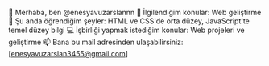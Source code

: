 👋 Merhaba, ben @enesyavuzarslannn
👀 İlgilendiğim konular: Web geliştirme
🌱 Şu anda öğrendiğim şeyler: HTML ve CSS'de orta düzey, JavaScript'te temel düzey bilgi
💻 İşbirliği yapmak istediğim konular: Web projeleri ve geliştirme
📫 Bana bu mail adresinden ulaşabilirsiniz: [enesyavuzarslan3455@gmail.com]

